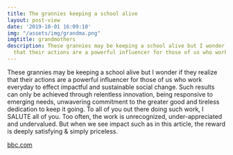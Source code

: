 ```yaml
---
title: The grannies keeping a school alive
layout: post-view
date: '2019-10-01 16:09:10'
img: "/assets/img/grandma.png"
imgtitle: grandmothers
description: These grannies may be keeping a school alive but I wonder if they realize
  that their actions are a powerful influencer for those of us who work everyday ..
---
```


These grannies may be keeping a school alive but I wonder if they realize that their actions are a powerful influencer for those of us who work everyday to effect impactful and sustainable social change. Such results can only be achieved through relentless innovation, being responsive to emerging needs, unwavering commitment to the greater good and tireless dedication to keep it going. To all of you out there doing such work, I SALUTE all of you. Too often, the work is unrecognized, under-appreciated and undervalued. But when we see impact such as in this article, the reward is deeply satisfying & simply priceless.


[bbc.com ](http://https://www.bbc.com/news/av/world-asia-50425019/south-korean-grannies-keeping-a-school-alive)